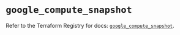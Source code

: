 # `google_compute_snapshot`

Refer to the Terraform Registry for docs: [`google_compute_snapshot`](https://registry.terraform.io/providers/hashicorp/google/6.45.0/docs/resources/compute_snapshot).
